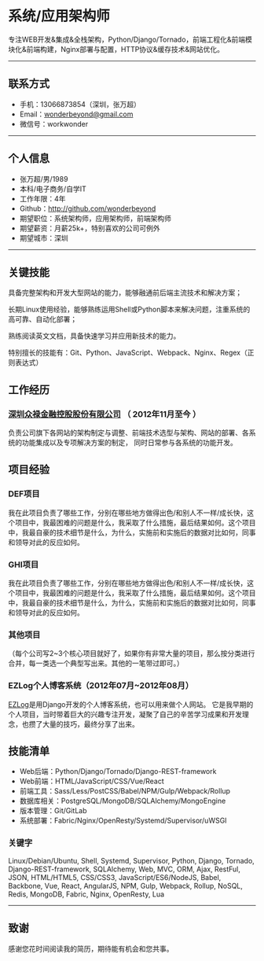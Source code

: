 # 系统/应用架构师

专注WEB开发&集成&全栈架构，Python/Django/Tornado，前端工程化&前端模块化&前端构建，Nginx部署与配置，HTTP协议&缓存技术&网站优化。

---

## 联系方式

- 手机：13066873854（深圳，张万超）
- Email：wonderbeyond@gmail.com
- 微信号：workwonder

---

## 个人信息

 - 张万超/男/1989 
 - 本科/电子商务/自学IT
 - 工作年限：4年
 - Github：http://github.com/wonderbeyond
 - 期望职位：系统架构师，应用架构师，前端架构师
 - 期望薪资：月薪25k+，特别喜欢的公司可例外
 - 期望城市：深圳

---

## 关键技能

具备完整架构和开发大型网站的能力，能够融通前后端主流技术和解决方案；

长期Linux使用经验，能够熟练运用Shell或Python脚本来解决问题，注重系统的高可靠、自动化部署；

熟练阅读英文文档，具备快速学习并应用新技术的能力。

特别擅长的技能有：Git、Python、JavaScript、Webpack、Nginx、Regex（正则表达式）

## 工作经历

### [深圳众禄金融控股股份有限公司](https://www.zlfund.cn/) （ 2012年11月至今 ）

负责公司旗下各网站的架构制定与调整、前端技术选型与架构、网站的部署、各系统的功能集成以及专项解决方案的制定，
同时日常参与各系统的功能开发。

## 项目经验

### DEF项目 

我在此项目负责了哪些工作，分别在哪些地方做得出色/和别人不一样/成长快，这个项目中，我最困难的问题是什么，我采取了什么措施，最后结果如何。这个项目中，我最自豪的技术细节是什么，为什么，实施前和实施后的数据对比如何，同事和领导对此的反应如何。


### GHI项目 

我在此项目负责了哪些工作，分别在哪些地方做得出色/和别人不一样/成长快，这个项目中，我最困难的问题是什么，我采取了什么措施，最后结果如何。这个项目中，我最自豪的技术细节是什么，为什么，实施前和实施后的数据对比如何，同事和领导对此的反应如何。


### 其他项目

（每个公司写2~3个核心项目就好了，如果你有非常大量的项目，那么按分类进行合并，每一类选一个典型写出来。其他的一笔带过即可。）


### EZLog个人博客系统（2012年07月~2012年08月）

[EZLog](https://github.com/wonderbeyond/ezlog)是用Django开发的个人博客系统，也可以用来做个人网站。
它是我早期的个人项目，当时带着巨大的兴趣专注开发，凝聚了自己的辛苦学习成果和开发理念，也攒了大量的技巧，最终分享了出来。

## 技能清单

- Web后端：Python/Django/Tornado/Django-REST-framework
- Web前端：HTML/JavaScript/CSS/Vue/React
- 前端工具：Sass/Less/PostCSS/Babel/NPM/Gulp/Webpack/Rollup
- 数据库相关：PostgreSQL/MongoDB/SQLAlchemy/MongoEngine
- 版本管理：Git/GitLab
- 系统部署：Fabric/Nginx/OpenResty/Systemd/Supervisor/uWSGI

### 关键字

Linux/Debian/Ubuntu, Shell, Systemd, Supervisor,
Python, Django, Tornado, Django-REST-framework, SQLAlchemy,
Web, MVC, ORM, Ajax, RestFul, JSON,
HTML/HTML5, CSS/CSS3, JavaScript/ES6/NodeJS, Babel,
Backbone, Vue, React, AngularJS,
NPM, Gulp, Webpack, Rollup,
NoSQL, Redis, MongoDB,
Fabric, Nginx, OpenResty, Lua


---

## 致谢
感谢您花时间阅读我的简历，期待能有机会和您共事。